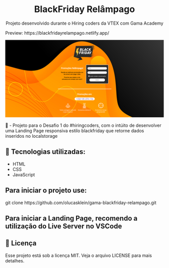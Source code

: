 <h1 align="center"> BlackFriday Relâmpago</h1>
<p align="center">Projeto desenvolvido durante o Hiring coders da VTEX com Gama Academy</p>
<p>Preview: https://blackfridayrelampago.netlify.app/</p>
<img src="./blackfriday.png">

📖 - Projeto para o Desafio 1 do #hiringcoders, com o intúito de desenvolver uma Landing Page responsiva estilo blackfriday que
retorne dados inseridos no localstorage

<h2>🚀 Tecnologias utilizadas: </h2>

- HTML
- CSS
- JavaScript

<h2>Para iniciar o projeto use: </h2>
git clone https://github.com/olucasklein/gama-blackfriday-relampago.git

<h2>Para iniciar a Landing Page, recomendo a utilização do Live Server no VSCode</h2>

<h2>📝 Licença</h2>
Esse projeto está sob a licença MIT. Veja o arquivo LICENSE para mais detalhes.
